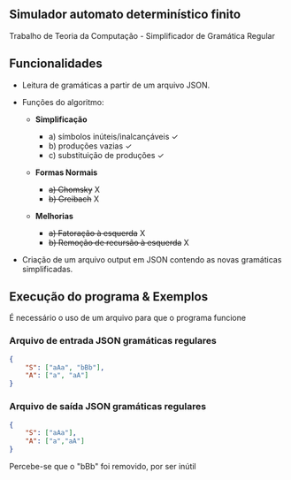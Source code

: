 ## Simulador automato determinístico finito

Trabalho de Teoria da Computação - Simplificador de Gramática Regular

## Funcionalidades

- Leitura de gramáticas a partir de um arquivo JSON.

- Funções do algoritmo:
  - **Simplificação**
    - a) símbolos inúteis/inalcançáveis ✓
    - b) produções vazias ✓
    - c) substituição de produções ✓

  - **Formas Normais**
    - ~~a) Chomsky~~ X
    - ~~b) Greibach~~ X
  - **Melhorias**
    - ~~a) Fatoração à esquerda~~ X
    - ~~b) Remoção de recursão à esquerda~~ X

- Criação de um arquivo output em JSON contendo as novas gramáticas simplificadas.

## Execução do programa & Exemplos

É necessário o uso de um arquivo para que o programa funcione

### Arquivo de entrada JSON gramáticas regulares

```json
{
    "S": ["aAa", "bBb"],
    "A": ["a", "aA"]
}
```

### Arquivo de saída JSON gramáticas regulares

```json
{
    "S": ["aAa"],
    "A": ["a","aA"]
}
```

Percebe-se que o "bBb" foi removido, por ser inútil

